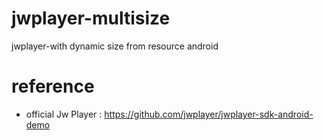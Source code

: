 # jwplayer-multisize
jwplayer-with dynamic size from resource android

# reference

- official Jw Player :  https://github.com/jwplayer/jwplayer-sdk-android-demo

